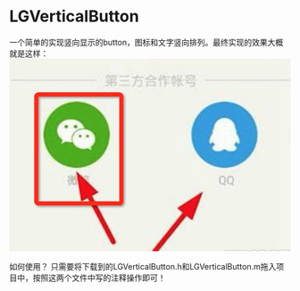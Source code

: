 # LGVerticalButton
一个简单的实现竖向显示的button，图标和文字竖向排列。最终实现的效果大概就是这样：
![](https://github.com/coolLeee/LGVerticalButton/blob/master/exemple.png)

如何使用？
只需要将下载到的LGVerticalButton.h和LGVerticalButton.m拖入项目中，按照这两个文件中写的注释操作即可！
